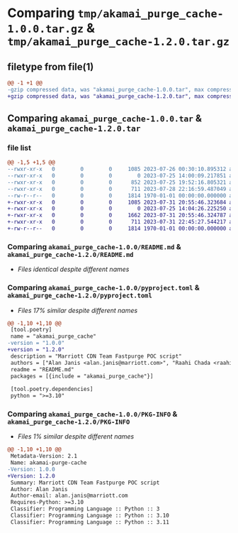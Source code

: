 # Comparing `tmp/akamai_purge_cache-1.0.0.tar.gz` & `tmp/akamai_purge_cache-1.2.0.tar.gz`

## filetype from file(1)

```diff
@@ -1 +1 @@
-gzip compressed data, was "akamai_purge_cache-1.0.0.tar", max compression
+gzip compressed data, was "akamai_purge_cache-1.2.0.tar", max compression
```

## Comparing `akamai_purge_cache-1.0.0.tar` & `akamai_purge_cache-1.2.0.tar`

### file list

```diff
@@ -1,5 +1,5 @@
--rwxr-xr-x   0        0        0     1085 2023-07-26 00:30:10.895312 akamai_purge_cache-1.0.0/README.md
--rwxr-xr-x   0        0        0        0 2023-07-25 14:00:09.217851 akamai_purge_cache-1.0.0/akamai_purge_cache/__init__.py
--rwxr-xr-x   0        0        0      852 2023-07-25 19:52:16.805321 akamai_purge_cache-1.0.0/akamai_purge_cache/purge.py
--rwxr-xr-x   0        0        0      711 2023-07-28 22:16:59.487049 akamai_purge_cache-1.0.0/pyproject.toml
--rw-r--r--   0        0        0     1814 1970-01-01 00:00:00.000000 akamai_purge_cache-1.0.0/PKG-INFO
+-rwxr-xr-x   0        0        0     1085 2023-07-31 20:55:46.323684 akamai_purge_cache-1.2.0/README.md
+-rwxr-xr-x   0        0        0        0 2023-07-25 14:04:26.225250 akamai_purge_cache-1.2.0/akamai_purge_cache/__init__.py
+-rwxr-xr-x   0        0        0     1662 2023-07-31 20:55:46.324787 akamai_purge_cache-1.2.0/akamai_purge_cache/purge.py
+-rwxr-xr-x   0        0        0      711 2023-07-31 22:45:27.544217 akamai_purge_cache-1.2.0/pyproject.toml
+-rw-r--r--   0        0        0     1814 1970-01-01 00:00:00.000000 akamai_purge_cache-1.2.0/PKG-INFO
```

### Comparing `akamai_purge_cache-1.0.0/README.md` & `akamai_purge_cache-1.2.0/README.md`

 * *Files identical despite different names*

### Comparing `akamai_purge_cache-1.0.0/pyproject.toml` & `akamai_purge_cache-1.2.0/pyproject.toml`

 * *Files 17% similar despite different names*

```diff
@@ -1,10 +1,10 @@
 [tool.poetry] 
 name = "akamai_purge_cache"
-version = "1.0.0" 
+version = "1.2.0" 
 description = "Marriott CDN Team Fastpurge POC script" 
 authors = ["Alan Janis <alan.janis@marriott.com>", "Raahi Chada <raahi.chada@marriott.com"]
 readme = "README.md"
 packages = [{include = "akamai_purge_cache"}]
 
 [tool.poetry.dependencies]
 python = ">=3.10"
```

### Comparing `akamai_purge_cache-1.0.0/PKG-INFO` & `akamai_purge_cache-1.2.0/PKG-INFO`

 * *Files 1% similar despite different names*

```diff
@@ -1,10 +1,10 @@
 Metadata-Version: 2.1
 Name: akamai-purge-cache
-Version: 1.0.0
+Version: 1.2.0
 Summary: Marriott CDN Team Fastpurge POC script
 Author: Alan Janis
 Author-email: alan.janis@marriott.com
 Requires-Python: >=3.10
 Classifier: Programming Language :: Python :: 3
 Classifier: Programming Language :: Python :: 3.10
 Classifier: Programming Language :: Python :: 3.11
```

